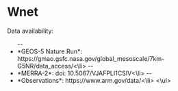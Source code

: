 # Wnet

Data availability:
<ul>
--<li>*GEOS-5 Nature Run*: https://gmao.gsfc.nasa.gov/global_mesoscale/7km-G5NR/data_access/<\li>
--<li>*MERRA-2*: doi: 10.5067/VJAFPLI1CSIV<\li>
--<li>*Observations*: https://www.arm.gov/data/<\li>
<\ul>
